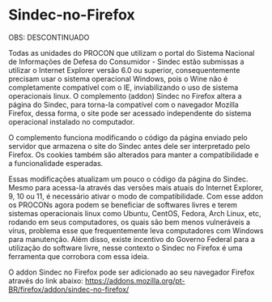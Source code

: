 # Sindec-no-Firefox

OBS: DESCONTINUADO

Todas as unidades do PROCON que utilizam o portal do Sistema Nacional de Informações de Defesa do Consumidor - Sindec estão submissas a utilizar o Internet Explorer versão 6.0 ou superior, consequentemente  precisam usar o sistema operacional Windows, pois o Wine não é completamente compatível com o IE, inviabilizando o uso de sistema operacionais linux.
O complemento (addon) Sindec no Firefox altera a página do Sindec, para torna-la compatível com o navegador Mozilla Firefox, dessa forma, o site pode ser acessado independente do sistema operacional instalado no computador.

O complemento funciona modificando o código da página enviado pelo servidor que armazena o site do Sindec antes dele ser interpretado pelo Firefox. Os cookies também são alterados para manter a compatibilidade e a funcionalidade esperadas.
 
Essas modificações atualizam um pouco o código da página do Sindec. Mesmo para acessa-la através das versões mais atuais do Internet Explorer, 9, 10 ou 11, é necessário ativar o modo de compatibilidade. Com esse addon os PROCONs agora podem se beneficiar de softwares livres e terem sistemas operacionais linux como Ubuntu, CentOS, Fedora, Arch Linux, etc, rodando em seus computadores, os quais são bem menos vulneráveis a vírus, problema esse que frequentemente leva computadores com Windows para manutenção.
Além disso, existe incentivo do Governo Federal para a utilização do software livre, nesse contexto o Sindec no Firefox é uma ferramenta que corrobora com essa ideia.

O addon Sindec no Firefox pode ser adicionado ao seu navegador Firefox através do link abaixo:
https://addons.mozilla.org/pt-BR/firefox/addon/sindec-no-firefox/
